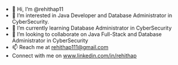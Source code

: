 - 👋 Hi, I’m @rehithap11
- 👀 I’m interested in Java Developer and Database Administrator in CyberSecurity. 
- 🌱 I’m currently learning Database Administrator in CyberSecurity
- 💞️ I’m looking to collaborate on Java Full-Stack and Database Administrator in CyberSecurity
- 📫 Reach me at rehithap111@gmail.com
-  Connect with me on www.linkedin.com/in/rehithap

<!---
rehithap11/rehithap11 is a ✨ special ✨ repository because its `README.md` (this file) appears on your GitHub profile.
You can click the Preview link to take a look at your changes.
--->
